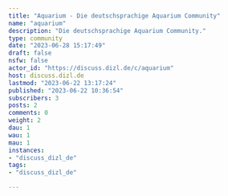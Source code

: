 ```yaml
---
title: "Aquarium - Die deutschsprachige Aquarium Community" 
name: "aquarium"
description: "Die deutschsprachige Aquarium Community."
type: community
date: "2023-06-28 15:17:49"
draft: false
nsfw: false
actor_id: "https://discuss.dizl.de/c/aquarium"
host: discuss.dizl.de
lastmod: "2023-06-22 13:17:24"
published: "2023-06-22 10:36:54"
subscribers: 3
posts: 2
comments: 0
weight: 2
dau: 1
wau: 1
mau: 1
instances:
- "discuss_dizl_de"
tags: 
- "discuss_dizl_de"

---
```

